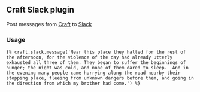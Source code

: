 ## Craft Slack plugin

Post messages from [Craft](http://buildwithcraft.com) to [Slack](https://slack.com/r/03jd3mma-041ye75m)

### Usage

```
{% craft.slack.message('Near this place they halted for the rest of the afternoon, for the violence of the day had already utterly exhausted all three of them. They began to suffer the beginnings of hunger; the night was cold, and none of them dared to sleep.  And in the evening many people came hurrying along the road nearby their stopping place, fleeing from unknown dangers before them, and going in the direction from which my brother had come.') %}
```